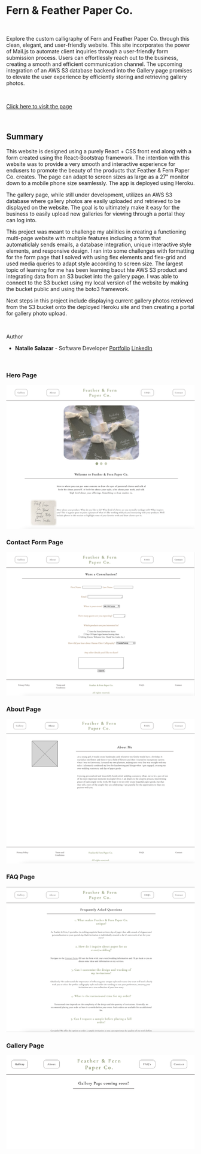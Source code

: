 # Fern & Feather Paper Co.

<br>

Explore the custom calligraphy of Fern and Feather Paper Co. through this clean, elegant, and user-friendly website. This site incorporates the power of Mail.js to automate client inquiries through a user-friendly form submission process. Users can effortlessly reach out to the business, creating a smooth and efficient communication channel. The upcoming integration of an AWS S3 database backend into the Gallery page promises to elevate the user experience by efficiently storing and retrieving gallery photos.

<br>

[Click here to visit the page](https://fern-and-feather-paper-co-0e0b82f0b496.herokuapp.com/)

<br>

## Summary

This website is designed using a purely React + CSS front end along with a form created using the React-Bootstrap framework. The intention with this website was to provide a very smooth and interactive experience for endusers to promote the beauty of the products that Feather & Fern Paper Co. creates. The page can adapt to screen sizes as large as a 27" monitor down to a mobile phone size seamlessly. The app is deployed using Heroku.

The gallery page, while still under development, utilizes an AWS S3 database where gallery photos are easily uploaded and retrieved to be displayed on the website. The goal is to ultimately make it easy for the business to easily upload new galleries for viewing through a portal they can log into.

This project was meant to challenge my abilities in creating a functioning multi-page website with multiple features including a form that automaticlaly sends emails, a database integration, unique interactive style elements, and responsive design. I ran into some challenges with formatting for the form page that I solved with using flex elements and flex-grid and used media queries to adapt style according to screen size. The largest topic of learning for me has been learning baout hte AWS S3 product and integrating data from an S3 bucket into the gallery page. I was able to connect to the S3 bucket using my local version of the website by making the bucket public and using the boto3 framework.

Next steps in this project include displaying current gallery photos retrieved from the S3 bucket onto the deployed Heroku site and then creating a portal for gallery photo upload.

<br>

Author

- **Natalie Salazar** - Software Developer [Portfolio](https://www.natalie-salazar.io/) [LinkedIn](https://www.linkedin.com/in/natalie-m-salazar/)

<br>

### Hero Page

<img src='src/pics/GitHub_Demo_Hero.png'>

### Contact Form Page

<img src='src/pics/GitHub_Demo_Contact.png'>

### About Page

<img src='src/pics/GitHub_Demo_About.png'>

### FAQ Page

<img src='src/pics/GitHub_Demo_FAQ.png'>

### Gallery Page

<img src='src/pics/GitHub_Demo_Gallery.png'>

<br>
